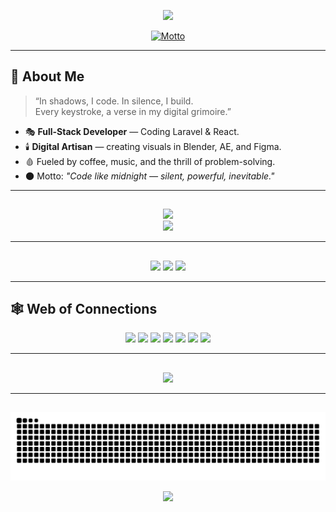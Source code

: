 <!--  Header -->
<p align="center">
  <img src="https://capsule-render.vercel.app/api?type=waving&color=0:0d0d0d,50:3b0a0a,100:5e0f0f&height=200&section=header&text=༺%20Lvly%20༻&fontSize=45&fontColor=ffffff&animation=fadeIn&fontAlignY=40&desc=In%20Darkness%2C%20I%20Create&descAlignY=60&descAlign=50" />
</p>

<!--  Motto -->
<p align="center">
  <a href="https://github.com/kawarimidoll/typograssy">
<img src="https://typograssy.deno.dev/api?text=Effort%20never%20betrays%20you.&l0=000000&l1=5e0f0f&l2=8a2d3b&l3=4a0e23&l4=ffffff&bg=000000&speed=180" alt="Motto">

  </a>
</p>

---

## 🦇 About Me  
> “In shadows, I code. In silence, I build.  
> Every keystroke, a verse in my digital grimoire.”

- 🎭 **Full-Stack Developer** — Coding Laravel & React.  
- 🕯️ **Digital Artisan** — creating visuals in Blender, AE, and Figma.  
- 🩸 Fueled by coffee, music, and the thrill of problem-solving.  
- 🌑 Motto: *"Code like midnight — silent, powerful, inevitable."*

---

## 
<p align="center">
  <img src="https://skillicons.dev/icons?i=bootstrap,csharp,cpp,css,godot,html,js,laravel,mysql,nextjs,nodejs,numpy,pandas,python,react,ts&theme=dark" /><br/>
  <img src="https://skillicons.dev/icons?i=ae,blender,figma,gimp,git,github,vscode&theme=dark" />
</p>

---

## 
<div align="center">
  <img src="https://github-readme-stats.vercel.app/api?username=Lvly-00&show_icons=true&theme=kacho_ga&hide_border=true&count_private=true&include_all_commits=true" height="150" />
  <img src="https://github-readme-stats.vercel.app/api/top-langs?username=Lvly-00&layout=compact&theme=kacho_ga&hide_border=true" height="150" />
  <img src="https://github-profile-trophy.vercel.app/?username=Lvly-00&theme=kacho_ga&no-frame=true&column=-1&row=1&margin-w=8&margin-h=8" height="150" />
</div>

---

## 🕸️ Web of Connections  
<p align="center">
  <a href="#"><img src="https://img.shields.io/badge/LinkedIn-4a0e23?style=for-the-badge&logo=linkedin&logoColor=white"></a>
  <a href="#"><img src="https://img.shields.io/badge/Twitter-5e0f0f?style=for-the-badge&logo=twitter&logoColor=white"></a>
  <a href="#"><img src="https://img.shields.io/badge/Discord-2c2f33?style=for-the-badge&logo=discord&logoColor=white"></a>
  <a href="#"><img src="https://img.shields.io/badge/Twitch-4a0e23?style=for-the-badge&logo=twitch&logoColor=white"></a>
  <a href="#"><img src="https://img.shields.io/badge/Dev.to-000000?style=for-the-badge&logo=dev.to&logoColor=white"></a>
  <a href="#"><img src="https://img.shields.io/badge/Facebook-3b0a0a?style=for-the-badge&logo=facebook&logoColor=white"></a>
  <a href="#"><img src="https://img.shields.io/badge/Slack-1a1a1a?style=for-the-badge&logo=slack&logoColor=white"></a>
</p>

---

## 
<p align="center">
  <img src="https://github-readme-activity-graph.vercel.app/graph?username=Lvly-00&theme=redical&bg_color=000000&color=8a2d3b&line=5e0f0f&point=fbdb93&hide_border=true" />
</p>

---

##  
<p align="center">
  <img src="https://raw.githubusercontent.com/Lvly-00/Lvly-00/output/snake.svg" />
</p>

<!--  Footer -->
<p align="center">
  <img src="https://capsule-render.vercel.app/api?type=waving&color=0:5e0f0f,100:0d0d0d&height=100&section=footer" />
</p>
